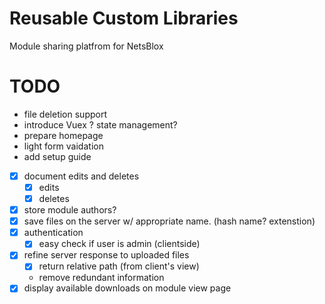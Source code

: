 # Reusable Custom Libraries

Module sharing platfrom for NetsBlox

# TODO
- file deletion support
- introduce Vuex ? state management?
- prepare homepage
- light form vaidation
- add setup guide
- [x] document edits and deletes
  - [x] edits
  - [x] deletes
- [x] store module authors?
- [x] save files on the server w/ appropriate name. (hash name? extenstion)
- [x] authentication
  - [x] easy check if user is admin (clientside)
- [x] refine server response to uploaded files
  - [x] return relative path (from client's view)
  - remove redundant information
- [x] display available downloads on module view page
